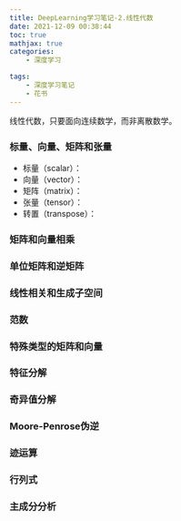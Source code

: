 ```yaml
---
title: DeepLearning学习笔记-2.线性代数
date: 2021-12-09 00:38:44
toc: true
mathjax: true
categories:
    - 深度学习

tags:
    - 深度学习笔记
    - 花书
---
```


线性代数，只要面向连续数学，而非离散数学。

<!--more-->

### 标量、向量、矩阵和张量

* 标量（scalar）：
* 向量（vector）：
* 矩阵（matrix）：
* 张量（tensor）：
* 转置（transpose）：

### 矩阵和向量相乘

### 单位矩阵和逆矩阵

### 线性相关和生成子空间

### 范数

### 特殊类型的矩阵和向量

### 特征分解

### 奇异值分解

### Moore-Penrose伪逆

### 迹运算

### 行列式

### 主成分分析
